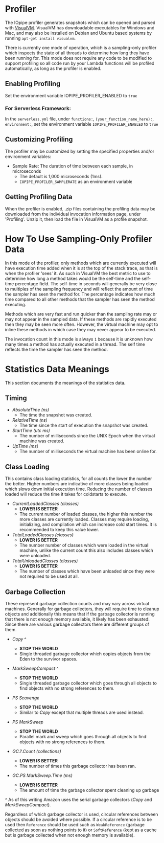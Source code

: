 # Profiler

The IOpipe profiler generates snapshots which can be opened and parsed with
[VisualVM](https://visualvm.github.io). VisualVM has downloadable executables
for Windows and Mac, and may also be installed on Debian and Ubuntu based
systems by running `apt-get install visualvm`.

There is currently one mode of operation, which is a sampling-only profiler
which inspects the state of all threads to determine how long they have been
running for. This mode does not require any code to be modified to support profiling
so all code run by your Lambda functions will be profiled automatically, as
long as the profiler is enabled.

## Enabling Profiling

Set the environment variable IOPIPE_PROFILER_ENABLED to `true`

### For Serverless Framework:

In the `serverless.yml` file, under `functions:`, `(your_function_name_here):`, `environment:`, set the environment variable `IOPIPE_PROFILER_ENABLED` to `true`

## Customizing Profiling

The profiler may be customized by setting the specified properties and/or
environment variables:

* Sample Rate: The duration of time between each sample, in microseconds
  * The default is 1,000 microseconds (1ms).
  * `IOPIPE_PROFILER_SAMPLERATE` as an environment variable

## Getting Profiling Data

When the profiler is enabled, .zip files containing the profiling data may be downloaded from the individual
invocation information page, under 'Profiling'. Unzip it, then load the file in VisualVM as a profile snapshot.

# How To Use Sampling-Only Profiler Data

In this mode of the profiler, only methods which are currently executed will
have execution time added when it is at the top of the stack trace, as that
is when the profiler 'sees' it. As such in VisualVM the best
metric to use to determine how long a method takes would be the self-time and
the self-time percentage field. The self-time in seconds will generally be very
close to multiples of the sampling frequency and will reflect the amount of time
the sampler has seen the method for. The percentage indicates how much time
compared to all other methods that the sampler has seen the method executing.

Methods which are very fast and run quicker than the sampling rate may or may
not appear in the sampled data. If these methods are rapidly executed
then they may be seen more often. However, the virtual machine may opt to
inline these methods in which case they may never appear to be executed.

The invocation count in this mode is always `1` because it is unknown how many
times a method has actually executed in a thread. The self time reflects the
time the sampler has seen the method.

# Statistics Data Meanings

This section documents the meanings of the statistics data.

## Timing

 * _AbsoluteTime (ns)_
   * The time the snapshot was created.
 * _RelativeTime (ns)_
   * The time since the start of execution the snapshot was created.
 * _StartTime (utc ms)_
   * The number of milliseconds since the UNIX Epoch when the virtual machine
    was created.
 * _UpTime (ms)_
   * The number of milliseconds the virtual machine has been online for.

## Class Loading

This contains class loading statistics, for all counts the lower the number
the better. Higher numbers are indicative of more classes being loaded which
slows down initial execution time. Reducing the number of classes loaded will
reduce the time it takes for coldstarts to execute.

 * _CurrentLoadedClasses (classes)_
   * **LOWER IS BETTER**
   * The current number of loaded classes, the higher this number the more
     classes are currently loaded. Classes may require loading, initializing,
     and compilation which can increase cold start times. It is recommended to
     keep this value lower.
 * _TotalLoadedClasses (classes)_
   * **LOWER IS BETTER**
   * The number number of classes which were loaded in the virtual machine,
     unlike the current count this also includes classes which were unloaded. 
 * _TotalUnloadedClasses (classes)_
   * **LOWER IS BETTER**
   * The number of classes which have been unloaded since they were not
     required to be used at all.

## Garbage Collection

These represent garbage collection counts and may vary across virtual machines.
Generally for garbage collectors, they will require time to cleanup objects
and additionally this means that if the garbage collector is running that there
is not enough memory available, it likely has been exhausted.
Since there are various garbage collectors there are different groups of them.

 * _Copy_ ^
   * **STOP THE WORLD**
   * Single threaded garbage collector which copies objects from the Eden to
     the survivor spaces.
 * _MarkSweepCompact_ ^
   * **STOP THE WORLD**
   * Single threaded garbage collector which goes through all objects to find
     objects with no strong references to them.
 * _PS Scavenge_
   * **STOP THE WORLD**
   * Similar to _Copy_ except that multiple threads are used instead.
 * _PS MarkSweep_
   * **STOP THE WORLD**
   * Parallel mark and sweep which goes through all objects to find objects
     with no strong references to them.

 * _GC.?.Count (collections)_
   * **LOWER IS BETTER**
   * The number of times this garbage collector has been ran.
 * _GC.PS MarkSweep.Time (ms)_
   * **LOWER IS BETTER**
   * The amount of time the garbage collector spent cleaning up garbage

^ As of this writing Amazon uses the serial garbage collectors (_Copy_ and
_MarkSweepCompact_).

Regardless of which garbage collector is used, circular references between
objects should be avoided where possible. If a circular reference is to be
used then `Reference` should be used such as `WeakReference` (garbage collected
as soon as nothing points to it) or `SoftReference` (kept as a cache but is
garbage collected when not enough memory is available).

